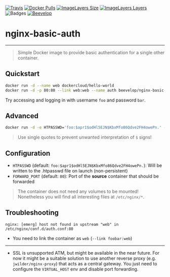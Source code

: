 [![Travis](https://shields.beevelop.com/travis/beevelop/docker-nginx-basic-auth.svg?style=flat-square)](https://travis-ci.org/beevelop/docker-nginx-basic-auth)
[![Docker Pulls](https://shields.beevelop.com/docker/pulls/beevelop/nginx-basic-auth.svg?style=flat-square)](https://links.beevelop.com/d-nginx-basic-auth)
[![ImageLayers Size](https://shields.beevelop.com/imagelayers/image-size/beevelop/nginx-basic-auth/latest.svg?style=flat-square)](https://imagelayers.io/?images=beevelop/nginx-basic-auth:latest)
[![ImageLayers Layers](https://shields.beevelop.com/imagelayers/layers/beevelop/nginx-basic-auth/latest.svg?style=flat-square)](https://imagelayers.io/?images=beevelop/nginx-basic-auth:latest)
![Badges](https://shields.beevelop.com/badge/badges-6-brightgreen.svg?style=flat-square)
[![Beevelop](https://links.beevelop.com/honey-badge)](https://beevelop.com)

# nginx-basic-auth
----
> Simple Docker image to provide basic authentication for a single other container.

## Quickstart
```bash
docker run -d --name web dockercloud/hello-world
docker run -d -p 80:80 --link web:web --name auth beevelop/nginx-basic-auth
```

Try accessing and logging in with username `foo` and password `bar`.

## Advanced
```bash
docker run -d -e HTPASSWD='foo:$apr1$odHl5EJN$KbxMfo86Qdve2FH4owePn.' -e FORWARD_PORT=1337 --link web:web -p 8080:80 --name auth beevelop/nginx-basic-auth
```
> Use single quotes to prevent unwanted interpretation of `$` signs!

## Configuration
- `HTPASSWD` (default: `foo:$apr1$odHl5EJN$KbxMfo86Qdve2FH4owePn.`): Will be written to the .htpasswd file on launch (non-persistent)
- `FORWARD_PORT` (default: `80`): Port of the **source** container that should be forwarded
> The container does not need any volumes to be mounted! Nonetheless you will find all interesting files at `/etc/nginx/*`.

## Troubleshooting
```
nginx: [emerg] host not found in upstream "web" in /etc/nginx/conf.d/auth.conf:80
```
- You need to link the container as `web` (`--link foobar:web`)

---
- SSL is unsupported ATM, but might be available in the near future. For now it might be a suitable solution to use another reverse proxy (e.g. `jwilder/nginx-proxy`) that acts as a central gateway. You just need to configure the `VIRTUAL_HOST` env and disable port forwarding.